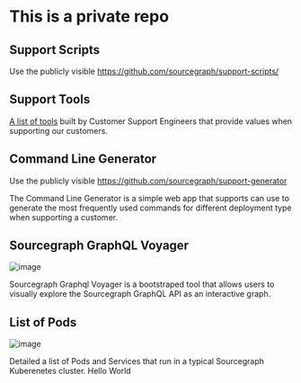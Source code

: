 # This is a private repo

## Support Scripts

Use the publicly visible https://github.com/sourcegraph/support-scripts/

## Support Tools

[A list of tools](https://sourcegraph.github.io/support-tools/) built by Customer Support Engineers that provide values when supporting our customers.

## Command Line Generator

Use the publicly visible https://github.com/sourcegraph/support-generator

The Command Line Generator is a simple web app that supports can use to generate the most frequently used commands for different deployment type when supporting a customer.

## Sourcegraph GraphQL Voyager

![image](https://user-images.githubusercontent.com/68532117/125098197-ad72f400-e08b-11eb-9ee8-43b31ae773fe.png)

Sourcegraph Graphql Voyager is a bootstraped tool that allows users to visually explore the Sourcegraph GraphQL API as an interactive graph.

## List of Pods

![image](https://user-images.githubusercontent.com/68532117/125098473-e4e1a080-e08b-11eb-8248-c7e119bbb3cc.png)

Detailed a list of Pods and Services that run in a typical Sourcegraph Kuberenetes cluster.
Hello World
